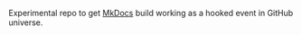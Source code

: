 Experimental repo to get [MkDocs](https://www.mkdocs.org/) build working as a hooked event in GitHub universe.

